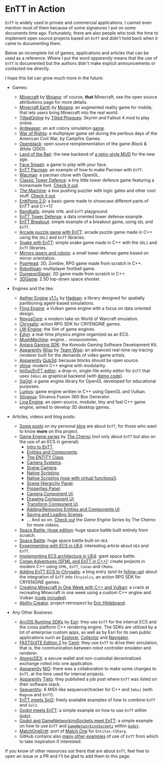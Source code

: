 # EnTT in Action

`EnTT` is widely used in private and commercial applications. I cannot even
mention most of them because of some signatures I put on some documents time
ago. Fortunately, there are also people who took the time to implement open
source projects based on `EnTT` and didn't hold back when it came to documenting
them.

Below an incomplete list of games, applications and articles that can be used as
a reference. Where I put the word _apparently_ means that the use of `EnTT` is
documented but the authors didn't make explicit announcements or contacted me
directly.

I hope this list can grow much more in the future:

* Games:
  * [Minecraft](https://minecraft.net/en-us/attribution/) by
    [Mojang](https://mojang.com/): of course, **that** Minecraft, see the
    open source attributions page for more details.
  * [Minecraft Earth](https://www.minecraft.net/en-us/about-earth) by
    [Mojang](https://mojang.com/): an augmented reality game for mobile, that
    lets users bring Minecraft into the real world.
  * [TiltedOnline](https://github.com/tiltedphoques/TiltedOnline) by
    [Tilted Phoques](https://github.com/tiltedphoques): Skyrim and Fallout 4 mod
    to play online.
  * [Antkeeper](https://github.com/antkeeper/antkeeper-source): an ant colony
    simulation [game](https://antkeeper.com/).
  * [War of Rights](https://store.steampowered.com/app/424030/War_of_Rights/): a
    multiplayer game set during the perilous days of the American Civil War, by
    Campfire Games.
  * [Openblack](https://github.com/openblack/openblack): open source
    reimplementation of the game _Black & White_ (2001).
  * [Land of the Rair](https://github.com/LandOfTheRair/core2): the new backend
    of [a retro-style MUD](https://rair.land/) for the new age.
  * [Face Smash](https://play.google.com/store/apps/details?id=com.gamee.facesmash):
    a game to play with your face.
  * [EnTT Pacman](https://github.com/Kerndog73/EnTT-Pacman): an example of how
    to make Pacman with `EnTT`.
  * [Wacman](https://github.com/carlfindahl/wacman): a pacman clone with OpenGL.
  * [Classic Tower Defence](https://github.com/kerndog73/Classic-Tower-Defence):
    a tiny little tower defence game featuring a homemade font.
    [Check it out](https://indi-kernick.itch.io/classic-tower-defence).
  * [The Machine](https://github.com/Kerndog73/The-Machine): a box pushing
    puzzler with logic gates and other cool stuff.
    [Check it out](https://indi-kernick.itch.io/the-machine-web-version).
  * [EnttPong 2.0](https://github.com/DomRe/EnttPong): a basic game made to
    showcase different parts of EnTT and C++17.
  * [Randballs](https://github.com/gale93/randballs): simple `SFML` and `EnTT`
    playground.
  * [EnTT Tower Defense](https://github.com/Daivuk/tddod): a data oriented tower
    defense example.
  * [EnTT Breakout](https://github.com/vblanco20-1/entt-breakout): simple
    example of a breakout game, using `SDL` and `EnTT`.
  * [Arcade puzzle game with EnTT](https://github.com/MasonRG/ArcadePuzzleGame):
    arcade puzzle game made in C++ using the `SDL2` and `EnTT` libraries.
  * [Snake with EnTT](https://github.com/MasonRG/SnakeGame): simple snake game
    made in C++ with the `SDL2` and `EnTT` libraries.
  * [Mirrors lasers and robots](https://github.com/guillaume-haerinck/imac-tower-defense):
    a small tower defense game based on mirror orientation.
  * [PopHead](https://github.com/SPC-Some-Polish-Coders/PopHead/): 2D, Zombie,
    RPG game made from scratch in C++.
  * [Robotligan](https://github.com/Trisslotten/robotligan): multiplayer
    football game.
  * [DungeonSlayer](https://github.com/alohaeee/DungeonSlayer): 2D game made
    from scratch in C++.
  * [3DGame](https://github.com/kwarkGorny/3DGame): 2.5D top-down space shooter.

* Engines and the like:
  * [Aether Engine](https://hadean.com/spatial-simulation/)
    [v1.1+](https://docs.hadean.com/v1.1/Licenses/) by
    [Hadean](https://hadean.com/): a library designed for spatially partitioning
    agent-based simulations.
  * [Fling Engine](https://github.com/flingengine/FlingEngine): a Vulkan game
    engine with a focus on data oriented design.
  * [NovusCore](https://github.com/novuscore/NovusCore): a modern take on World
    of Warcraft emulation.
  * [Chrysalis](https://github.com/ivanhawkes/Chrysalis): action RPG SDK for
    CRYENGINE games.
  * [LM-Engine](https://github.com/Lawrencemm/LM-Engine): the Vim of game
    engines.
  * [Edyn](https://github.com/xissburg/edyn): a real-time physics engine
    organized as an ECS.
  * [MushMachine](https://github.com/MadeOfJelly/MushMachine): engine...
    vrooooommm.
  * [Antara Gaming SDK](https://github.com/KomodoPlatform/antara-gaming-sdk):
    the Komodo Gaming Software Development Kit.
  * [Apparently](https://teamwisp.github.io/credits/)
    [Wisp](https://teamwisp.github.io/product/) by
    [Team Wisp](https://teamwisp.github.io/): an advanced real-time ray tracing
    renderer built for the demands of video game artists.
  * [Apparently](https://github.com/JosiahWI/qub3d-libdeps)
    [Qub3d](https://qub3d.org/): because blocks should be open source.
  * [shiva](https://github.com/Milerius/shiva): modern C++ engine with
    modularity.
  * [ImGui/EnTT editor](https://github.com/Green-Sky/imgui_entt_entity_editor):
    a drop-in, single-file entity editor for `EnTT` that uses `ImGui` as
    graphical backend (with
    [demo code](https://github.com/Green-Sky/imgui_entt_entity_editor_demo)).
  * [SgOgl](https://github.com/stwe/SgOgl): a game engine library for OpenGL
    developed for educational purposes.
  * [Lumos](https://github.com/jmorton06/Lumos): game engine written in C++
    using OpenGL and Vulkan.
  * [Silvanus](https://github.com/hobbyistmaker/silvanus): Silvanus Fusion 360
    Box Generator.
  * [Lina Engine](https://github.com/inanevin/LinaEngine): an open-source,
    modular, tiny and fast C++ game engine, aimed to develop 3D desktop games.

* Articles, videos and blog posts:
  * [Some posts](https://skypjack.github.io/tags/#entt) on my personal
    [blog](https://skypjack.github.io/) are about `EnTT`, for those who want to
    know **more** on this project.
  * [Game Engine series](https://www.youtube.com/c/TheChernoProject/videos) by
    [The Cherno](https://github.com/TheCherno) (not only about `EnTT` but also
    on the use of an ECS in general):
    - [Intro to EnTT](https://www.youtube.com/watch?v=D4hz0wEB978).
    - [Entities and Components](https://www.youtube.com/watch?v=-B1iu4QJTUc).
    - [The ENTITY Class](https://www.youtube.com/watch?v=GfSzeAcsBb0).
    - [Camera Systems](https://www.youtube.com/watch?v=ubZn7BlrnTU).
    - [Scene Camera](https://www.youtube.com/watch?v=UKVFRRufKzo).
    - [Native Scripting](https://www.youtube.com/watch?v=iIUhg88MK5M).
    - [Native Scripting (now with virtual functions!)](https://www.youtube.com/watch?v=1cHEcrIn8IQ).
    - [Scene Hierarchy Panel](https://www.youtube.com/watch?v=wziDnE8guvI).
    - [Properties Panel](https://www.youtube.com/watch?v=NBpB0qscF3E).
    - [Camera Component UI](https://www.youtube.com/watch?v=RIMt_6agUiU).
    - [Drawing Component UI](https://www.youtube.com/watch?v=u3yq8s3KuSE).
    - [Transform Component UI](https://www.youtube.com/watch?v=8JqcXYbzPJc).
    - [Adding/Removing Entities and Components UI](https://www.youtube.com/watch?v=PsyGmsIgp9M).
    - [Saving and Loading Scenes](https://www.youtube.com/watch?v=IEiOP7Y-Mbc).
    - ... And so on.
      [Check out](https://www.youtube.com/channel/UCQ-W1KE9EYfdxhL6S4twUNw) the
      _Game Engine Series_ by The Cherno for more videos.
  * [Space Battle: Huge edition](http://victor.madtriangles.com/code%20experiment/2018/06/11/post-ecs-battle-huge.html):
    huge space battle built entirely from scratch.
  * [Space Battle](https://github.com/vblanco20-1/ECS_SpaceBattle): huge space
    battle built on `UE4`.
  * [Experimenting with ECS in UE4](http://victor.madtriangles.com/code%20experiment/2018/03/25/post-ue4-ecs-battle.html):
    interesting article about `UE4` and `EnTT`.
  * [Implementing ECS architecture in UE4](https://forums.unrealengine.com/development-discussion/c-gameplay-programming/1449913-implementing-ecs-architecture-in-ue4-giant-space-battle):
    giant space battle.
  * [Conan Adventures (SFML and EnTT in C++)](https://leinnan.github.io/blog/conan-adventuressfml-and-entt-in-c.html):
    create projects in modern C++ using `SFML`, `EnTT`, `Conan` and `CMake`.
  * [Adding EnTT ECS to Chrysalis](https://www.tauradius.com/post/adding-an-ecs-to-chrysalis/):
    a blog entry (and its 
    [follow-up](https://www.tauradius.com/post/chrysalis-update-2020-08-02/)) 
    about the integration of `EnTT` into `Chrysalis`, an action RPG SDK for
    CRYENGINE games.
  * [Creating Minecraft in One Week with C++ and Vulkan](https://vazgriz.com/189/creating-minecraft-in-one-week-with-c-and-vulkan/):
    a crack at recreating Minecraft in one week using a custom C++ engine and
    Vulkan ([code included](https://github.com/vazgriz/VoxelGame)).
  * [Ability Creator](https://www.erichildebrand.net/blog/ability-creator-project-retrospect).
    project retrospect by [Eric Hildebrand](https://www.erichildebrand.net/).

* Any Other Business:
  * [ArcGIS Runtime SDKs](https://developers.arcgis.com/arcgis-runtime/) by
    [Esri](https://www.esri.com/): they use `EnTT` for the internal ECS and the
    cross platform C++ rendering engine. The SDKs are utilized by a lot of
    enterprise custom apps, as well as by Esri for its own public applications
    such as
    [Explorer](https://play.google.com/store/apps/details?id=com.esri.explorer),
    [Collector](https://play.google.com/store/apps/details?id=com.esri.arcgis.collector)
    and
    [Navigator](https://play.google.com/store/apps/details?id=com.esri.navigator).
  * [FASTSUITE Edition 2](https://www.fastsuite.com/en_EN/fastsuite/fastsuite-edition-2.html)
    by [Cenit](http://www.cenit.com/en_EN/about-us/overview.html): they use
    `EnTT` to drive their simulation, that is, the communication between robot
    controller emulator and renderer.
  * [AtomicDEX](https://github.com/KomodoPlatform/atomicDEX-Desktop): a secure
    wallet and non-custodial decentralized exchange rolled into one application.
  * [Apparently](https://www.linkedin.com/in/skypjack/)
    [NIO](https://www.nio.io/): there was a collaboration to make some changes
    to `EnTT`, at the time used for internal projects.
  * [Apparently](https://www.linkedin.com/jobs/view/architekt-c%2B%2B-at-tieto-1219512333/)
    [Tieto](https://www.tieto.com/): they published a job post where `EnTT` was
    listed on their software stack.
  * [Sequentity](https://github.com/alanjfs/sequentity): A MIDI-like
    sequencer/tracker for C++ and `ImGui` (with `Magnum` and `EnTT`).
  * [EnTT meets Sol2](https://github.com/skaarj1989/entt-meets-sol2): freely
    available examples of how to combine `EnTT` and `Sol2`.
  * [Godot meets EnTT](https://github.com/portaloffreedom/godot_entt_example/):
    a simple example on how to use `EnTT` within
    [`Godot`](https://godotengine.org/).
  * [Godot and GameNetworkingSockets meet EnTT](https://github.com/portaloffreedom/godot_entt_net_example):
    a simple example on how to use `EnTT` and
    [`GameNetworkingSockets`](https://github.com/ValveSoftware/GameNetworkingSockets)
    within [`Godot`](https://godotengine.org/).
  * [MatchOneEntt](https://github.com/mhaemmerle/MatchOneEntt): port of
    [Match One](https://github.com/sschmid/Match-One) for `Entitas-CSharp`.
  * GitHub contains also
    [many other examples](https://github.com/search?o=desc&q=%22skypjack%2Fentt%22&s=indexed&type=Code)
    of use of `EnTT` from which to take inspiration if interested.

If you know of other resources out there that are about `EnTT`, feel free to
open an issue or a PR and I'll be glad to add them to this page.
